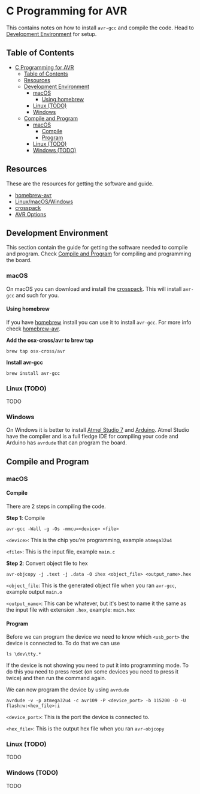 # C Programming for AVR

This contains notes on how to install `avr-gcc` and compile the code. Head to [Development Environment](#development-environment) for setup.

## Table of Contents

- [C Programming for AVR](#c-programming-for-avr)
  - [Table of Contents](#table-of-contents)
  - [Resources](#resources)
  - [Development Environment](#development-environment)
    - [macOS](#macos)
      - [Using homebrew](#using-homebrew)
    - [Linux (TODO)](#linux-todo)
    - [Windows](#windows)
  - [Compile and Program](#compile-and-program)
    - [macOS](#macos-1)
      - [Compile](#compile)
      - [Program](#program)
    - [Linux (TODO)](#linux-todo-1)
    - [Windows (TODO)](#windows-todo)

## Resources

These are the resources for getting the software and guide.

- [homebrew-avr](https://github.com/osx-cross/homebrew-avr)
- [Linux/macOS/Windows](https://blog.podkalicki.com/how-to-compile-and-burn-the-code-to-avr-chip-on-linuxmacosxwindows/)
- [crosspack](https://www.obdev.at/products/crosspack/index.html)
- [AVR Options](https://gcc.gnu.org/onlinedocs/gcc/AVR-Options.html#AVR-Options)

## Development Environment

This section contain the guide for getting the software needed to compile and program. Check [Compile and Program](#compile-and-program) for compiling and programming the board.

### macOS

On macOS you can download and install the [crosspack](https://www.obdev.at/products/crosspack/index.html). This will install `avr-gcc` and such for you.

#### Using homebrew

If you have [homebrew](https://brew.sh) install you can use it to install `avr-gcc`. For more info check [homebrew-avr](https://github.com/osx-cross/homebrew-avr).

**Add the osx-cross/avr to brew tap**

```
brew tap osx-cross/avr
```

**Install avr-gcc**

```
brew install avr-gcc
```

### Linux (TODO)

TODO

### Windows

On Windows it is better to install [Atmel Studio 7](https://www.microchip.com/mplab/microchip-studio) and [Arduino](https://www.arduino.cc). Atmel Studio have the compiler and is a full fledge IDE for compiling your code and Arduino has `avrdude` that can program the board.

## Compile and Program

### macOS

#### Compile

There are 2 steps in compiling the code.

**Step 1**: Compile

```
avr-gcc -Wall -g -Os -mmcu=<device> <file>
```

`<device>`: This is the chip you're programming, example `atmega32u4`

`<file>`: This is the input file, example `main.c`

**Step 2**: Convert object file to hex

```
avr-objcopy -j .text -j .data -O ihex <object_file> <output_name>.hex
```

`<object_file`: This is the generated object file when you ran `avr-gcc`, example output `main.o`

`<output_name>`: This can be whatever, but it's best to name it the same as the input file with extension `.hex`, example: `main.hex`

#### Program

Before we can program the device we need to know which `<usb_port>` the device is connected to. To do that we can use 

```
ls \dev\tty.*
```

If the device is not showing you need to put it into programming mode. To do this you need to press reset (on some devices you need to press it twice) and then run the command again.

We can now program the device by using `avrdude`

```
avrdude -v -p atmega32u4 -c avr109 -P <device_port> -b 115200 -D -U flash:w:<hex_file>:i
```

`<device_port>`: This is the port the device is connected to.

`<hex_file>`: This is the output hex file when you ran `avr-objcopy`

### Linux (TODO)

TODO

### Windows (TODO)

TODO

<!-- ## Compile and Program using Makefile (TODO)

TODO -->